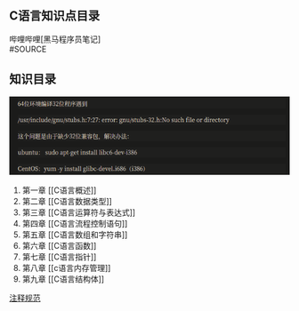 ## C语言知识点目录
哔哩哔哩[黑马程序员笔记]  
#SOURCE 
## 知识目录
![Pasted image 20210409190046](../../../../pictures/Pasted%20image%2020210409190046.png)  


1. 第一章 	[[C语言概述]]  
2. 第二章 	[[C语言数据类型]]  
3. 第三章	[[C语言运算符与表达式]]  
4. 第四章	[[C语言流程控制语句]]  
5. 第五章	[[C语言数组和字符串]]  
6. 第六章	[[C语言函数]]  
7. 第七章	[[C语言指针]]  
8. 第八章	[[c语言内存管理]]  
9. 第九章	[[C语言结构体]]  


[注释规范](C语言Doxygen注释规范.md)  